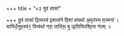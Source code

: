 +++
title = "०३ युवं तासां"

+++
यु॒वं तासां॑ दि॒व्यस्य॑ प्र॒शास॑ने वि॒शां क्ष॑यथो अ॒मृत॑स्य म॒ज्मना॑ ।  
याभि॑र्धे॒नुम॒स्वं१॒॑ पिन्व॑थो नरा॒ ताभि॑रू॒ षु ऊ॒तिभि॑रश्वि॒ना ग॑तम् ॥